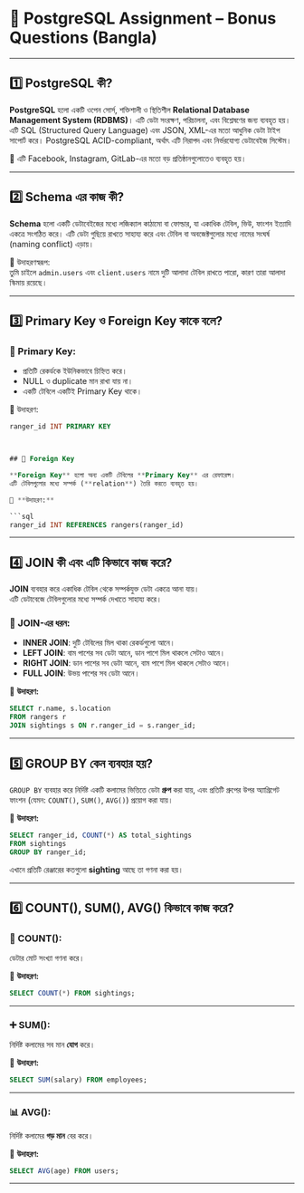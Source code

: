 # 🌿 PostgreSQL Assignment – Bonus Questions (Bangla)

---

## 1️⃣ PostgreSQL কী?

**PostgreSQL** হলো একটি ওপেন সোর্স, শক্তিশালী ও স্থিতিশীল **Relational Database Management System (RDBMS)**। এটি ডেটা সংরক্ষণ, পরিচালনা, এবং বিশ্লেষণের জন্য ব্যবহৃত হয়। এটি SQL (Structured Query Language) এবং JSON, XML-এর মতো আধুনিক ডেটা টাইপ সাপোর্ট করে। PostgreSQL ACID-compliant, অর্থাৎ এটি নিরাপদ এবং নির্ভরযোগ্য ডেটাবেইজ সিস্টেম।

📌 এটি Facebook, Instagram, GitLab-এর মতো বড় প্রতিষ্ঠানগুলোতেও ব্যবহৃত হয়।

---

## 2️⃣ Schema এর কাজ কী?

**Schema** হলো একটি ডেটাবেইজের মধ্যে লজিক্যাল কাঠামো বা ফোল্ডার, যা একাধিক টেবিল, ভিউ, ফাংশন ইত্যাদি একত্রে সংগঠিত করে। এটি ডেটা গুছিয়ে রাখতে সাহায্য করে এবং টেবিল বা অবজেক্টগুলোর মধ্যে নামের সংঘর্ষ (naming conflict) এড়ায়।

📌 উদাহরণস্বরূপ:  
তুমি চাইলে `admin.users` এবং `client.users` নামে দুটি আলাদা টেবিল রাখতে পারো, কারণ তারা আলাদা স্কিমায় রয়েছে।

---

## 3️⃣ Primary Key ও Foreign Key কাকে বলে?

### 🔐 Primary Key:
- প্রতিটি রেকর্ডকে ইউনিকভাবে চিহ্নিত করে।
- NULL ও duplicate মান রাখা যায় না।
- একটি টেবিলে একটিই Primary Key থাকে।

📌 উদাহরণ:
```sql
ranger_id INT PRIMARY KEY



## 🔗 Foreign Key

**Foreign Key** হলো অন্য একটি টেবিলের **Primary Key** এর রেফারেন্স।  
এটি টেবিলগুলোর মধ্যে সম্পর্ক (**relation**) তৈরি করতে ব্যবহৃত হয়।

📌 **উদাহরণ:**

```sql
ranger_id INT REFERENCES rangers(ranger_id)
```

---

## 4️⃣ JOIN কী এবং এটি কিভাবে কাজ করে?

**JOIN** ব্যবহার করে একাধিক টেবিল থেকে সম্পর্কযুক্ত ডেটা একত্রে আনা যায়।  
এটি ডেটাবেজে টেবিলগুলোর মধ্যে সম্পর্ক দেখাতে সাহায্য করে।

### 🔸 JOIN-এর ধরন:

- **INNER JOIN**: দুটি টেবিলের মিল থাকা রেকর্ডগুলো আনে।
- **LEFT JOIN**: বাম পাশের সব ডেটা আনে, ডান পাশে মিল থাকলে সেটাও আনে।
- **RIGHT JOIN**: ডান পাশের সব ডেটা আনে, বাম পাশে মিল থাকলে সেটাও আনে।
- **FULL JOIN**: উভয় পাশের সব ডেটা আনে।

📌 **উদাহরণ:**

```sql
SELECT r.name, s.location
FROM rangers r
JOIN sightings s ON r.ranger_id = s.ranger_id;
```

---

## 5️⃣ GROUP BY কেন ব্যবহার হয়?

`GROUP BY` ব্যবহার করে নির্দিষ্ট একটি কলামের ভিত্তিতে ডেটা **গ্রুপ** করা যায়, এবং প্রতিটি গ্রুপের উপর অ্যাগ্রিগেট ফাংশন (যেমন: `COUNT()`, `SUM()`, `AVG()`) প্রয়োগ করা যায়।

📌 **উদাহরণ:**

```sql
SELECT ranger_id, COUNT(*) AS total_sightings
FROM sightings
GROUP BY ranger_id;
```

এখানে প্রতিটি রেঞ্জারের কতগুলো **sighting** আছে তা গণনা করা হয়।

---

## 6️⃣ COUNT(), SUM(), AVG() কিভাবে কাজ করে?

### 🔢 COUNT():
ডেটার মোট সংখ্যা গণনা করে।

📌 **উদাহরণ:**

```sql
SELECT COUNT(*) FROM sightings;
```

---

### ➕ SUM():
নির্দিষ্ট কলামের সব মান **যোগ** করে।

📌 **উদাহরণ:**

```sql
SELECT SUM(salary) FROM employees;
```

---

### 📊 AVG():
নির্দিষ্ট কলামের **গড় মান** বের করে।

📌 **উদাহরণ:**

```sql
SELECT AVG(age) FROM users;
```

---
